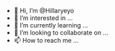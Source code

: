 - 👋 Hi, I’m @Hillaryeyo
- 👀 I’m interested in ...
- 🌱 I’m currently learning ...
- 💞️ I’m looking to collaborate on ...
- 📫 How to reach me ...

<!---
Hillaryeyo/Hillaryeyo is a ✨ special ✨ repository because its `README.md` (this file) appears on your GitHub profile.
You can click the Preview link to take a look at your changes.
--->
